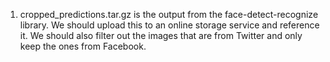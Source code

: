 1. cropped_predictions.tar.gz is the output from the face-detect-recognize library.  We should upload this to an online storage service and reference it.  We should also filter out the images that are from Twitter and only keep the ones from Facebook.
